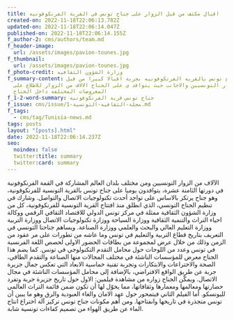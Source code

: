 ```yaml
---
title: اقبال مكثف من قبل الزوار على جناح تونس في القرية الفرنكوفونيه
created-on: 2022-11-18T22:06:13.782Z
updated-on: 2022-11-18T22:06:14.047Z
published-on: 2022-11-18T22:06:14.155Z
f_author-2: cms/authors/team.md
f_header-image:
  url: /assets/images/pavion-tounes.jpg
f_thumbnail:
  url: /assets/images/pavion-tounes.jpg
f_photo-credit: وزارة الشؤون الثقافيه
f_summary-content: يشهد جناح تونس بالقريه الفرنكوفونيه بجربة اقبالا كبيرا من قبل
  الزوار التونسيين والاجانب حيث يتوافد ى على الجناح الالاف من الزوار للاطلاع على
  المعروضات المختلفه داخل الجناح
f_1-2-word-summary: جناح تونس.قرية الفرنكوفونيه
f_issue: cms/issue/مجلة-الثقافيه-التونسية-1.md
f_tags:
  - cms/tag/Tunisia-news.md
tags: posts
layout: "[posts].html"
date: 2022-11-18T22:06:14.237Z
seo:
  noindex: false
  twitter:title: summary
  twitter:card: summary
---
```

الآلاف من الزوار التونسيين ومن مختلف بلدان العالم المشاركة في القمة الفرنكوفونية في دورتها الثامنة عشرة، يتوافدون يوميا على جناح تونس بالقرية التونسية للفرنكوفونية، وهو جناح يرتكز بالاساس على تواجد أحدث تكنولوجيات الاتصال والتواصل. وشارك في تنظيم الجناح التونسي، الذي انطلق منذ افتتاح القرية التونسية للفرنكوفونية، كل من وزارة الشؤون الثقافية ممثلة في مركز تونس الدولي للاقتصاد الثقافي الرقمي ووكالة احياء التراث والتنمية الثقافية ووزارة السياحة ووزارة تكنولوجيات الاتصال ووزارة التربية ووزارة التعليم العالي والبحث والعلمي ووزارة الصناعة. ويساهم جناحنا التونسي في التعريف بتاريخ قطاع التربية والتعليم في تونس وما عاشه من تطورات على مر عقود من الزمن وذلك من خلال عرض لمجموعة من بطاقات الحضور الاولى لحصص اللغة الفرنسية في تونس وعدد من اللوحات حول محامل التقدم التكنولوجي في تونس. كما يضم هذا الجناح معرض للمؤسسات الناشئة في مختلف المجالات منها الصناعة والتقدم الطاقي، الصحة والاختراعات والابتكارات وتجربة تقنية خماسية الابعاد التي تعكس جمال جزيرة جربة عن طريق الواقع الافتراضي، بالإضافة إلى محامل المؤسسات الناشئة في مجال الاتصال. ويمكّن الجناح زواره من مشاهدة فيلمين: الاول حول تاريخ جزيرة جربة وتفرد حضارتها ومعالمها ومعمارها وثقافاتها، مما يخوّل لها أن تكون ضمن قائمة التراث العالمي لليونسكو. أما الفيلم الثاني فيتمحور حول عهد الامان والغاء العبودية والرق وهو ما يبين أن تونس متجذرة في تاريخها وانفتاحها. ومن أهم مكونات جناح تونس تركيز آلة اختراع انتاج الماء عن طريق الهواء من تصميم كفاءات تونسية شابة.